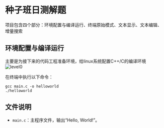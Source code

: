 # 种子班日测解题

项目包含四个部分：环境配置与编译运行、终端原始模式、文本显示、文本编辑、增量搜索

## 环境配置与编译运行
主要是为接下来的代码工程准备环境，给linux系统配置C++/C的编译环境
![level0]()

在终端中执行以下命令：

```
gcc main.c -o helloworld
./helloworld
```

## 文件说明
- `main.c`：主程序文件，输出“Hello, World!”。
